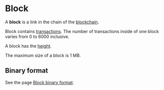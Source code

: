 # Block

A **block** is a link in the chain of the [blockchain](/en/blockchain/blockchain.md).

Block contains [transactions](/en/blockchain/transaction.md). The number of transactions inside of one block varies from 0 to 6000 inclusive.

A block has the [height](/en/blockchain/block/block-height.md).

The maximum size of a block is 1 MB.

## Binary format

See the page [Block binary format](/en/blockchain/binary-format/block-binary-format.md).
